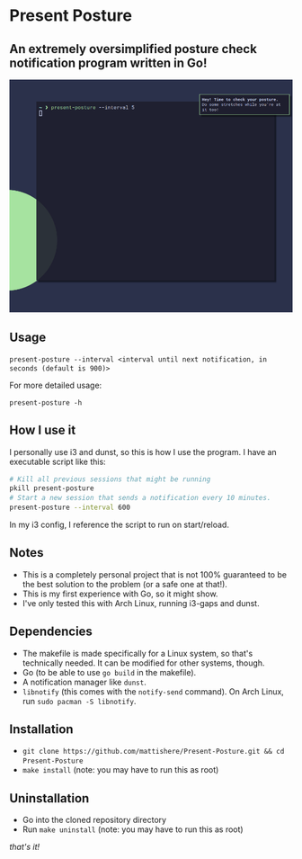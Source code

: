 # Present Posture
## An extremely oversimplified posture check notification program written in Go!
![preview](screenshots/preview.png)

## Usage
```
present-posture --interval <interval until next notification, in seconds (default is 900)>
```

For more detailed usage:
```
present-posture -h
```

## How I use it
I personally use i3 and dunst, so this is how I use the program.
I have an executable script like this:
```bash
# Kill all previous sessions that might be running
pkill present-posture
# Start a new session that sends a notification every 10 minutes.
present-posture --interval 600
```

In my i3 config, I reference the script to run on start/reload.

## Notes
- This is a completely personal project that is not 100% guaranteed to be the best solution to the problem (or a safe one at that!).
- This is my first experience with Go, so it might show.
- I've only tested this with Arch Linux, running i3-gaps and dunst.

## Dependencies
- The makefile is made specifically for a Linux system, so that's technically needed. It can be modified for other systems, though.
- Go (to be able to use `go build` in the makefile).
- A notification manager like `dunst`.
- `libnotify` (this comes with the `notify-send` command). On Arch Linux, run `sudo pacman -S libnotify`.

## Installation
- `git clone https://github.com/mattishere/Present-Posture.git && cd Present-Posture`
- `make install` (note: you may have to run this as root)

## Uninstallation
- Go into the cloned repository directory
- Run `make uninstall` (note: you may have to run this as root)

*that's it!*